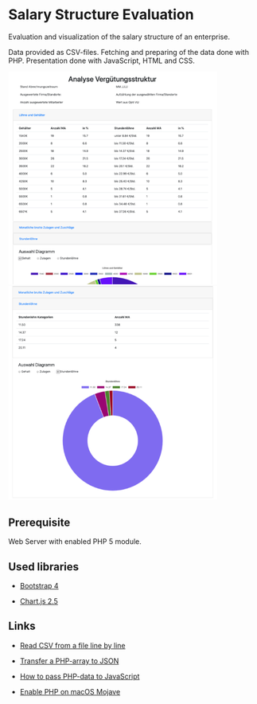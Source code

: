 # Salary Structure Evaluation

Evaluation and visualization of the salary structure of an enterprise.

Data provided as CSV-files. Fetching and preparing of the data done with PHP. Presentation done with JavaScript, HTML and CSS.


<div>
<img src="./imgs/overview.png" alt="overview" width="420" />
  &nbsp;
<img src="./imgs/detail.png" alt="detail" width="420" />
</div>

## Prerequisite

Web Server with enabled PHP 5 module.

## Used libraries

- [Bootstrap 4](https://getbootstrap.com/)

- [Chart.js 2.5](https://www.chartjs.org/)

## Links

- [Read CSV from a file line by line](https://www.php.net/manual/de/function.fgetcsv.php)

- [Transfer a PHP-array to JSON](https://www.php.net/manual/en/function.json-encode.php)

- [How to pass PHP-data to JavaScript](https://www.dyn-web.com/tutorials/php-js/scalar.php)

- [Enable PHP on macOS Mojave](https://jasonmccreary.me/articles/install-apache-php-mysql-mac-os-x-mojave/)


